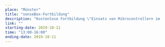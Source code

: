 ```yaml
---
place: "Münster"
title: "senseBox-Fortbildung"
description: "Kostenlose Fortbildung \"Einsatz von Mikrocontrollern im Unterricht - Programmieren lernen und Messgeräte bauen mit der senseBox\" am Institut für Geoinformatik, Raum 255 Anmeldung per Mail an <a href=\"mailto:info@sensebox.de?subject=Anmeldung Lehrerfortbildung 11.10.2019\">info@sensebox.de</a>"
link: ""
starting-date: 2019-10-11
time: "13:00-16:00"
ending-date: 2019-10-11
---
```

